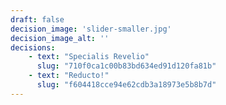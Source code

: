 ```yaml
---
draft: false
decision_image: 'slider-smaller.jpg'
decision_image_alt: ''
decisions:
    - text: "Specialis Revelio"
      slug: "710f0ca1c00b83bd634ed91d120fa81b"
    - text: "Reducto!"
      slug: "f604418cce94e62cdb3a18973e5b8b7d"
---
```

